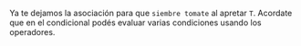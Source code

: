 Ya te dejamos la asociación para que `siembre tomate` al apretar `T`. Acordate que en el condicional podés evaluar varias condiciones usando los operadores.